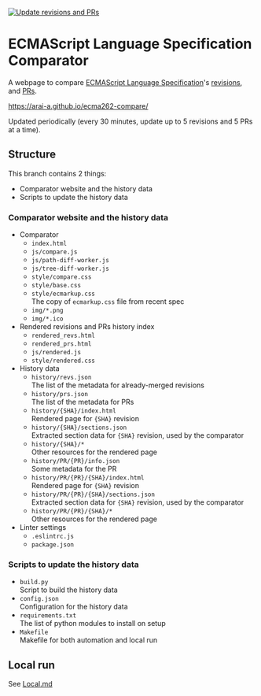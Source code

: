 [![Update revisions and PRs](https://github.com/arai-a/ecma262-compare/workflows/Update%20revisions%20and%20PRs/badge.svg)](https://github.com/arai-a/ecma262-compare/actions?query=workflow%3A%22Update+revisions+and+PRs%22)

# ECMAScript Language Specification Comparator

A webpage to compare [ECMAScript Language Specification](https://tc39.es/ecma262/)'s [revisions](https://github.com/tc39/ecma262/commits/master), and [PRs](https://github.com/tc39/ecma262/pulls).

https://arai-a.github.io/ecma262-compare/

Updated periodically (every 30 minutes, update up to 5 revisions and 5 PRs at a time).

## Structure

This branch contains 2 things:

* Comparator website and the history data
* Scripts to update the history data

### Comparator website and the history data

* Comparator
  * `index.html`
  * `js/compare.js`
  * `js/path-diff-worker.js`
  * `js/tree-diff-worker.js`
  * `style/compare.css`
  * `style/base.css`
  * `style/ecmarkup.css`  
    The copy of `ecmarkup.css` file from recent spec
  * `img/*.png`
  * `img/*.ico`
* Rendered revisions and PRs history index
  * `rendered_revs.html`
  * `rendered_prs.html`
  * `js/rendered.js`
  * `style/rendered.css`
* History data
  * `history/revs.json`  
    The list of the metadata for already-merged revisions
  * `history/prs.json`  
    The list of the metadata for PRs
  * `history/{SHA}/index.html`  
    Rendered page for `{SHA}` revision
  * `history/{SHA}/sections.json`  
    Extracted section data for `{SHA}` revision, used by the comparator
  * `history/{SHA}/*`  
    Other resources for the rendered page
  * `history/PR/{PR}/info.json`  
    Some metadata for the PR
  * `history/PR/{PR}/{SHA}/index.html`  
    Rendered page for `{SHA}` revision
  * `history/PR/{PR}/{SHA}/sections.json`  
    Extracted section data for `{SHA}` revision, used by the comparator
  * `history/PR/{PR}/{SHA}/*`  
    Other resources for the rendered page
* Linter settings
  * `.eslintrc.js`
  * `package.json`

### Scripts to update the history data

* `build.py`  
  Script to build the history data
* `config.json`  
  Configuration for the history data
* `requirements.txt`  
  The list of python modules to install on setup
* `Makefile`  
  Makefile for both automation and local run

## Local run

See [Local.md](./Local.md)
